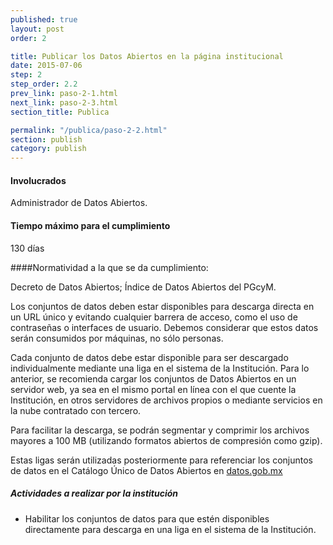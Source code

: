 ```yaml
---
published: true
layout: post
order: 2

title: Publicar los Datos Abiertos en la página institucional
date: 2015-07-06
step: 2
step_order: 2.2
prev_link: paso-2-1.html
next_link: paso-2-3.html
section_title: Publica

permalink: "/publica/paso-2-2.html"
section: publish
category: publish
---
```


#### Involucrados

Administrador de Datos Abiertos.

#### Tiempo máximo para el cumplimiento

130 días

####Normatividad a la que se da cumplimiento:

Decreto de Datos Abiertos; Índice de Datos Abiertos del PGcyM.

Los conjuntos de datos deben estar disponibles para descarga directa en un URL único y evitando cualquier barrera de acceso, como el uso de contraseñas o interfaces de usuario. Debemos considerar que estos datos serán consumidos por máquinas, no sólo personas.

Cada conjunto de datos debe estar disponible para ser descargado individualmente mediante una liga en el sistema de la Institución. Para lo anterior, se recomienda cargar los conjuntos de Datos Abiertos en un servidor web, ya sea en el mismo portal en línea con el que cuente la Institución, en otros servidores de archivos propios o mediante servicios en la nube contratado con tercero.

Para facilitar la descarga, se podrán segmentar y comprimir los archivos mayores a 100 MB (utilizando formatos abiertos de compresión como gzip).

Estas ligas serán utilizadas posteriormente para referenciar los conjuntos de datos en el Catálogo Único de Datos Abiertos en <a href="http://datos.gob.mx" target="_blank">datos.gob.mx</a>

##### Actividades a realizar por la institución

<ul class="highlight-list">
    <li>Habilitar los conjuntos de datos para que estén disponibles directamente para descarga en una liga en el sistema de la Institución.</li>
</ul>
